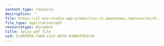 ```yaml
---
content_type: resource
description: ''
file: https://ol-ocw-studio-app-production.s3.amazonaws.com/courses/9-14-brain-structure-and-its-origins-spring-2014/5c09fb567ab0c1e34bfd43088f365c54_555127.pdf
file_type: application/pdf
resourcetype: Document
title: 3play pdf file
uid: 5c09fb56-7ab0-c1e3-4bfd-43088f365c54
---
```

